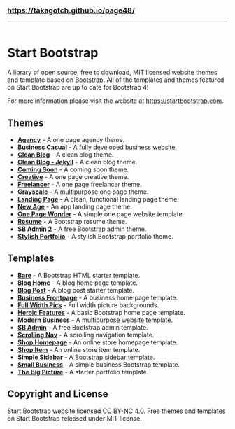 ### https://takagotch.github.io/page48/
---

```
```


# Start Bootstrap

A library of open source, free to download, MIT licensed website themes and template based on [Bootstrap](http://getbootstrap.com/). All of the templates and themes featured on Start Bootstrap are up to date for Bootstrap 4!

For more information please visit the website at <https://startbootstrap.com>.

## Themes

-   [**Agency**](http://startbootstrap.com/themes/agency/) - A one page agency theme.
-   [**Business Casual**](http://startbootstrap.com/themes/business-casual/) - A fully developed business website.
-   [**Clean Blog**](http://startbootstrap.com/themes/clean-blog/) - A clean blog theme.
-   [**Clean Blog - Jekyll**](http://startbootstrap.com/themes/clean-blog-jekyll/) - A clean blog theme.
-   [**Coming Soon**](http://startbootstrap.com/themes/coming-soon/) - A coming soon theme.
-   [**Creative**](http://startbootstrap.com/themes/creative/) - A one page creative theme.
-   [**Freelancer**](http://startbootstrap.com/themes/freelancer/) - A one page freelancer theme.
-   [**Grayscale**](http://startbootstrap.com/themes/grayscale/) - A multipurpose one page theme.
-   [**Landing Page**](http://startbootstrap.com/themes/landing-page/) - A clean, functional landing page theme.
-   [**New Age**](http://startbootstrap.com/themes/new-age/) - An app landing page theme.
-   [**One Page Wonder**](http://startbootstrap.com/themes/one-page-wonder/) - A simple one page website template.
-   [**Resume**](http://startbootstrap.com/themes/resume/) - A Bootstrap resume theme.
-   [**SB Admin 2**](http://startbootstrap.com/themes/sb-admin-2/) - A free Bootstrap admin theme.
-   [**Stylish Portfolio**](http://startbootstrap.com/themes/stylish-portfolio/) - A stylish Bootstrap portfolio theme.

## Templates

-   [**Bare**](http://startbootstrap.com/templates/bare/) - A Bootstrap HTML starter template.
-   [**Blog Home**](http://startbootstrap.com/templates/blog-home/) - A blog home page template.
-   [**Blog Post**](http://startbootstrap.com/templates/blog-post/) - A blog post starter template.
-   [**Business Frontpage**](http://startbootstrap.com/templates/business-frontpage/) - A business home page template.
-   [**Full Width Pics**](http://startbootstrap.com/templates/full-width-pics/) - Full width picture backgrounds.
-   [**Heroic Features**](http://startbootstrap.com/templates/heroic-features/) - A basic Bootstrap home page template.
-   [**Modern Business**](http://startbootstrap.com/templates/modern-business/) - A multipurpose website template.
-   [**SB Admin**](http://startbootstrap.com/templates/sb-admin/) - A free Bootstrap admin template.
-   [**Scrolling Nav**](http://startbootstrap.com/templates/scrolling-nav/) - A scrolling navigation template.
-   [**Shop Homepage**](http://startbootstrap.com/templates/shop-homepage/) - An online store homepage template.
-   [**Shop Item**](http://startbootstrap.com/templates/shop-item/) - An online store item template.
-   [**Simple Sidebar**](http://startbootstrap.com/templates/simple-sidebar/) - A Bootstrap sidebar template.
-   [**Small Business**](http://startbootstrap.com/templates/small-business/) - A simple business Bootstrap template.
-   [**The Big Picture**](http://startbootstrap.com/templates/the-big-picture/) - A starter portfolio template.

## Copyright and License

Start Bootstrap website licensed [CC BY-NC 4.0](https://creativecommons.org/licenses/by-nc/4.0/). Free themes and templates on Start Bootstrap released under MIT license.
